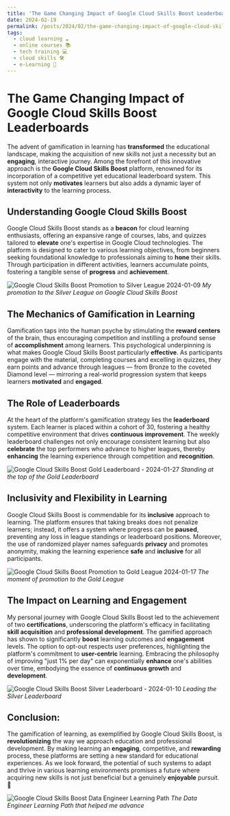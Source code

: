 ```yaml
---
title: 'The Game Changing Impact of Google Cloud Skills Boost Leaderboards 🚀'
date: 2024-02-19
permalink: /posts/2024/02/the-game-changing-impact-of-google-cloud-skills-boost-leaderboards/
tags:
  - cloud learning ☁️
  - online courses 📚
  - tech training 💻
  - cloud skills 🛠️
  - e-Learning 📖
---
```


# The Game Changing Impact of Google Cloud Skills Boost Leaderboards
The advent of gamification in learning has **transformed** the educational landscape, making the acquisition of new skills not just a necessity but an **engaging**, interactive journey. Among the forefront of this innovative approach is the **Google Cloud Skills Boost** platform, renowned for its incorporation of a competitive yet educational leaderboard system. This system not only **motivates** learners but also adds a dynamic layer of **interactivity** to the learning process.

## Understanding Google Cloud Skills Boost
Google Cloud Skills Boost stands as a **beacon** for cloud learning enthusiasts, offering an expansive range of courses, labs, and quizzes tailored to **elevate** one's expertise in Google Cloud technologies. The platform is designed to cater to various learning objectives, from beginners seeking foundational knowledge to professionals aiming to **hone** their skills. Through participation in different activities, learners accumulate points, fostering a tangible sense of **progress** and **achievement**.

![Google Cloud Skills Boost Promotion to Silver League 2024-01-09](https://github.com/paraskevasleivadaros/Blog-Post-Ideas/assets/16403754/80af3506-ed42-4b8a-a669-0915ea261c65)
*My promotion to the Silver League on Google Cloud Skills Boost*

## The Mechanics of Gamification in Learning
Gamification taps into the human psyche by stimulating the **reward centers** of the brain, thus encouraging competition and instilling a profound sense of **accomplishment** among learners. This psychological underpinning is what makes Google Cloud Skills Boost particularly **effective**. As participants engage with the material, completing courses and excelling in quizzes, they earn points and advance through leagues — from Bronze to the coveted Diamond level — mirroring a real-world progression system that keeps learners **motivated** and **engaged**.

## The Role of Leaderboards
At the heart of the platform's gamification strategy lies the **leaderboard** system. Each learner is placed within a cohort of 30, fostering a healthy competitive environment that drives **continuous improvement**. The weekly leaderboard challenges not only encourage consistent learning but also **celebrate** the top performers who advance to higher leagues, thereby **enhancing** the learning experience through competition and **recognition**.

![Google Cloud Skills Boost Gold Leaderboard - 2024-01-27](https://github.com/paraskevasleivadaros/Blog-Post-Ideas/assets/16403754/1f7dead4-9708-4611-830b-29e58180cae7)
*Standing at the top of the Gold Leaderboard*

## Inclusivity and Flexibility in Learning
Google Cloud Skills Boost is commendable for its **inclusive** approach to learning. The platform ensures that taking breaks does not penalize learners; instead, it offers a system where progress can be **paused**, preventing any loss in league standings or leaderboard positions. Moreover, the use of randomized player names safeguards **privacy** and promotes anonymity, making the learning experience **safe** and **inclusive** for all participants.

![Google Cloud Skills Boost Promotion to Gold League 2024-01-17](https://github.com/paraskevasleivadaros/Blog-Post-Ideas/assets/16403754/29d156ec-ba56-447b-bfb4-54fa22f4a51a)
*The moment of promotion to the Gold League*

## The Impact on Learning and Engagement
My personal journey with Google Cloud Skills Boost led to the achievement of two **certifications**, underscoring the platform's efficacy in facilitating **skill acquisition** and **professional development**. The gamified approach has shown to significantly **boost** learning outcomes and **engagement** levels. The option to opt-out respects user preferences, highlighting the platform's commitment to **user-centric** learning. Embracing the philosophy of improving "just 1% per day" can exponentially **enhance** one's abilities over time, embodying the essence of **continuous growth** and **development**.

![Google Cloud Skills Boost Silver Leaderboard - 2024-01-10](https://github.com/paraskevasleivadaros/Blog-Post-Ideas/assets/16403754/3c3f0c52-a793-4835-ba43-3d7ab3630bc9)
*Leading the Silver Leaderboard*

## Conclusion:
The gamification of learning, as exemplified by Google Cloud Skills Boost, is **revolutionizing** the way we approach education and professional development. By making learning an **engaging**, competitive, and **rewarding** process, these platforms are setting a new standard for educational experiences. As we look forward, the potential of such systems to adapt and thrive in various learning environments promises a future where acquiring new skills is not just beneficial but a genuinely **enjoyable** pursuit. 🌟

![Google Cloud Skills Boost Data Engineer Learning Path](https://github.com/paraskevasleivadaros/Blog-Post-Ideas/assets/16403754/4da6f88a-74a0-48e6-a180-4b84f1b0e5a0)
*The Data Engineer Learning Path that helped me advance*
